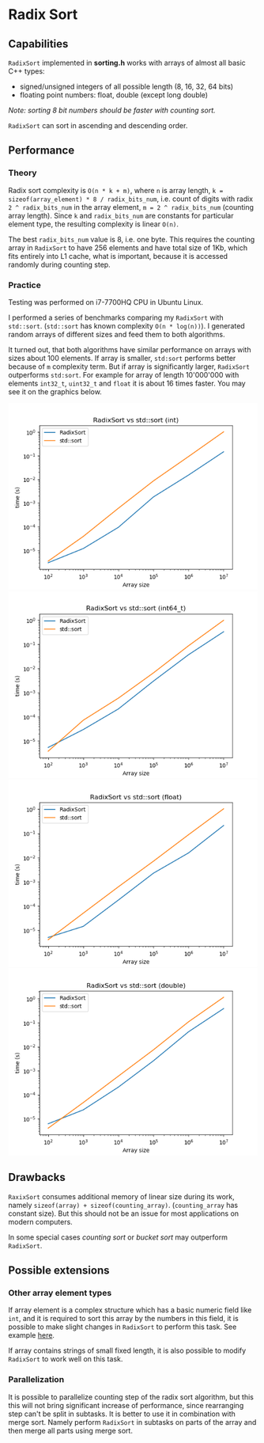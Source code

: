 # Radix Sort

## Capabilities

`RadixSort` implemented in __sorting.h__ works with arrays of almost all basic C++ types:

- signed/unsigned integers of all possible length (8, 16, 32, 64 bits)
- floating point numbers: float, double (except long double)

_Note: sorting 8 bit numbers should be faster with counting sort._

`RadixSort` can sort in ascending and descending order.

## Performance

### Theory

Radix sort complexity is `O(n * k + m)`, where `n` is array length,
`k = sizeof(array_element) * 8 / radix_bits_num`, i.e. count of digits with radix
`2 ^ radix_bits_num` in the array element, `m = 2 ^ radix_bits_num` (counting array length).
Since `k` and `radix_bits_num` are constants for particular
element type, the resulting complexity is linear `O(n)`.

The best `radix_bits_num` value is 8, i.e. one byte. This requires the counting array
in `RadixSort` to have 256 elements and have total size of 1Kb, which fits entirely
into L1 cache, what is important, because it is accessed randomly during counting step.

### Practice

Testing was performed on i7-7700HQ CPU in Ubuntu Linux.

I performed a series of benchmarks comparing my `RadixSort` with `std::sort`. 
(`std::sort` has known complexity `O(n * log(n))`). I generated random arrays of
different sizes and feed them to both algorithms.

It turned out, that both algorithms have similar performance on arrays with sizes about
100 elements. If array is smaller, `std:sort` performs better because of `m` complexity term.
But if array is significantly larger, `RadixSort` outperforms `std:sort`. For example for
array of length 10'000'000 with elements `int32_t`, `uint32_t` and `float` it is about 16
times faster. You may see it on the graphics below.

![RadixSort vs std::sort (int32_t)](../img/RadixSort_vs_stdsort_(int).png)
![RadixSort vs std::sort (int64_t)](../img/RadixSort_vs_stdsort_(int64_t).png)
![RadixSort vs std::sort (float)](../img/RadixSort_vs_stdsort_(float).png)
![RadixSort vs std::sort (double)](../img/RadixSort_vs_stdsort_(double).png)

## Drawbacks

`RaxixSort` consumes additional memory of linear size during its work, namely
`sizeof(array) + sizeof(counting_array)`. (`counting_array` has constant size). But this
should not be an issue for most applications on modern computers.

In some special cases _counting sort_ or _bucket sort_ may outperform `RadixSort`.

## Possible extensions

### Other array element types

If array element is a complex structure which has a basic numeric field like `int`, and
it is required to sort this array by the numbers in this field, it is possible to make
slight changes in `RadixSort` to perform this task. See example [here](../test/segment_tree_test.cpp).

If array contains strings of small fixed length, it is also possible to modify `RadixSort`
to work well on this task.

### Parallelization

It is possible to parallelize counting step of the radix sort algorithm, but this this will
not bring significant increase of performance, since rearranging step can't be split in subtasks.
It is better to use it in combination with merge sort. Namely perform `RadixSort` in
subtasks on parts of the array and then merge all parts using merge sort.
